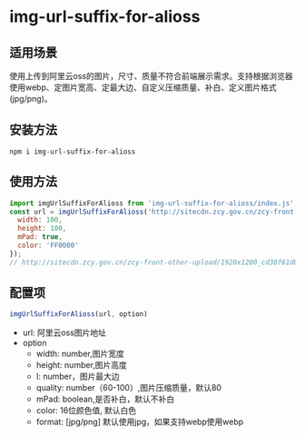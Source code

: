 # img-url-suffix-for-alioss

## 适用场景
使用上传到阿里云oss的图片，尺寸、质量不符合前端展示需求。支持根据浏览器使用webp、定图片宽高、定最大边、自定义压缩质量、补白、定义图片格式(jpg/png)。

## 安装方法
```
npm i img-url-suffix-for-alioss
```

## 使用方法
```js
import imgUrlSuffixForAlioss from 'img-url-suffix-for-alioss/index.js';
const url = imgUrlSuffixForAlioss('http://sitecdn.zcy.gov.cn/zcy-front-other-upload/1920x1200_cd38f61d8d608f8.png', {
  width: 100,
  height: 100,
  mPad: true,
  color: 'FF0000'
});
// http://sitecdn.zcy.gov.cn/zcy-front-other-upload/1920x1200_cd38f61d8d608f8.png?x-oss-process=image/resize,m_fixed,h_100,w_100,m_pad,color_FF0000/quality,Q_80/format,webp
```

## 配置项
```js
imgUrlSuffixForAlioss(url, option)
```
* url: 阿里云oss图片地址
* option
  * width: number,图片宽度
  * height: number,图片高度
  * l: number，图片最大边
  * quality: number（60-100）,图片压缩质量，默认80
  * mPad: boolean,是否补白，默认不补白
  * color: 16位颜色值, 默认白色
  * format: [jpg/png] 默认使用jpg，如果支持webp使用webp
